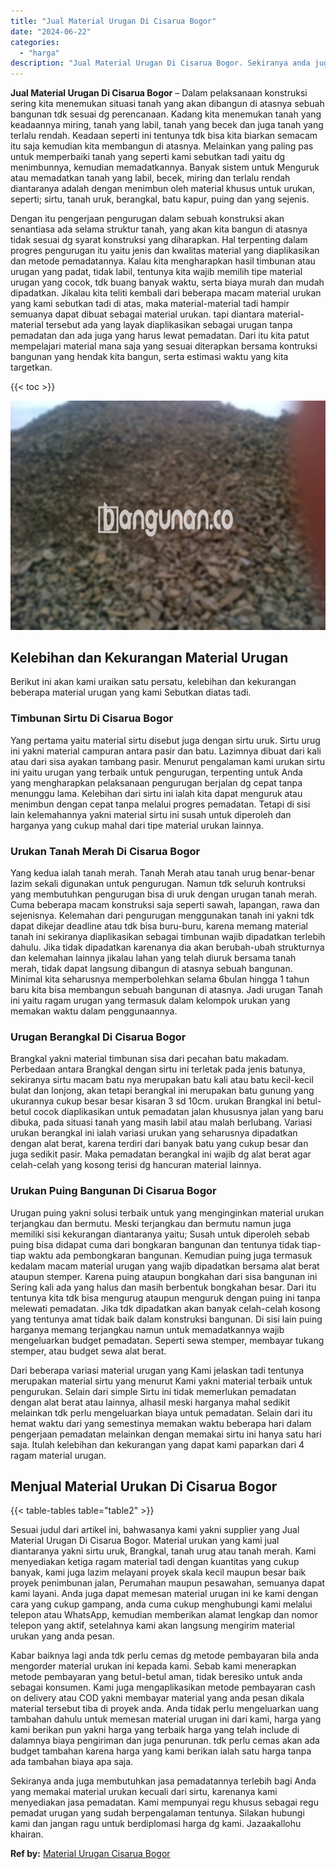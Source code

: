 ```yaml
---
title: "Jual Material Urugan Di Cisarua Bogor"
date: "2024-06-22"
categories: 
  - "harga"
description: "Jual Material Urugan Di Cisarua Bogor. Sekiranya anda juga membutuhkan jasa pemadatannya terlebih bagi Anda yang memakai material urukan kecuali dari sirtu,..."
---
```


**Jual Material Urugan Di Cisarua Bogor** – Dalam pelaksanaan konstruksi sering kita menemukan situasi tanah yang akan dibangun di atasnya sebuah bangunan tdk sesuai dg perencanaan. Kadang kita menemukan tanah yang keadaannya miring, tanah yang labil, tanah yang becek dan juga tanah yang terlalu rendah. Keadaan seperti ini tentunya tdk bisa kita biarkan semacam itu saja kemudian kita membangun di atasnya. Melainkan yang paling pas untuk memperbaiki tanah yang seperti kami sebutkan tadi yaitu dg menimbunnya, kemudian memadatkannya. Banyak sistem untuk Menguruk atau memadatkan tanah yang labil, becek, miring dan terlalu rendah diantaranya adalah dengan menimbun oleh material khusus untuk urukan, seperti; sirtu, tanah uruk, berangkal, batu kapur, puing dan yang sejenis.

Dengan itu pengerjaan pengurugan dalam sebuah konstruksi akan senantiasa ada selama struktur tanah, yang akan kita bangun di atasnya tidak sesuai dg syarat konstruksi yang diharapkan. Hal terpenting dalam progres pengurugan itu yaitu jenis dan kwalitas material yang diaplikasikan dan metode pemadatannya. Kalau kita mengharapkan hasil timbunan atau urugan yang padat, tidak labil, tentunya kita wajib memilih tipe material urugan yang cocok, tdk buang banyak waktu, serta biaya murah dan mudah dipadatkan. Jikalau kita teliti kembali dari beberapa macam material urukan yang kami sebutkan tadi di atas, maka material-material tadi hampir semuanya dapat dibuat sebagai material urukan. tapi diantara material-material tersebut ada yang layak diaplikasikan sebagai urugan tanpa pemadatan dan ada juga yang harus lewat pemadatan. Dari itu kita patut mempelajari material mana saja yang sesuai diterapkan bersama kontruksi bangunan yang hendak kita bangun, serta estimasi waktu yang kita targetkan.

{{< toc >}}

![Jual Material Urugan Di Cisarua Bogor](/images/jual-urugan-13.png)

## Kelebihan dan Kekurangan Material Urugan

Berikut ini akan kami uraikan satu persatu, kelebihan dan kekurangan beberapa material urugan yang kami Sebutkan diatas tadi.

### Timbunan Sirtu Di Cisarua Bogor

Yang pertama yaitu material sirtu disebut juga dengan sirtu uruk. Sirtu urug ini yakni material campuran antara pasir dan batu. Lazimnya dibuat dari kali atau dari sisa ayakan tambang pasir. Menurut pengalaman kami urukan sirtu ini yaitu urugan yang terbaik untuk pengurugan, terpenting untuk Anda yang mengharapkan pelaksanaan pengurugan berjalan dg cepat tanpa menunggu lama. Kelebihan dari sirtu ini ialah kita dapat menguruk atau menimbun dengan cepat tanpa melalui progres pemadatan. Tetapi di sisi lain kelemahannya yakni material sirtu ini susah untuk diperoleh dan harganya yang cukup mahal dari tipe material urukan lainnya.

### Urukan Tanah Merah Di Cisarua Bogor

Yang kedua ialah tanah merah. Tanah Merah atau tanah urug benar-benar lazim sekali digunakan untuk pengurugan. Namun tdk seluruh kontruksi yang membutuhkan pengurugan bisa di uruk dengan urugan tanah merah. Cuma beberapa macam konstruksi saja seperti sawah, lapangan, rawa dan sejenisnya. Kelemahan dari pengurugan menggunakan tanah ini yakni tdk dapat dikejar deadline atau tdk bisa buru-buru, karena memang material tanah ini sekiranya diaplikasikan sebagai timbunan wajib dipadatkan terlebih dahulu. Jika tidak dipadatkan karenanya dia akan berubah-ubah strukturnya dan kelemahan lainnya jikalau lahan yang telah diuruk bersama tanah merah, tidak dapat langsung dibangun di atasnya sebuah bangunan. Minimal kita seharusnya memperbolehkan selama 6bulan hingga 1 tahun baru kita bisa membangun sebuah bangunan di atasnya. Jadi urugan Tanah ini yaitu ragam urugan yang termasuk dalam kelompok urukan yang memakan waktu dalam penggunaannya.

### Urugan Berangkal Di Cisarua Bogor

Brangkal yakni material timbunan sisa dari pecahan batu makadam. Perbedaan antara Brangkal dengan sirtu ini terletak pada jenis batunya, sekiranya sirtu macam batu nya merupakan batu kali atau batu kecil-kecil bulat dan lonjong, akan tetapi berangkal ini merupakan batu gunung yang ukurannya cukup besar besar kisaran 3 sd 10cm. urukan Brangkal ini betul-betul cocok diaplikasikan untuk pemadatan jalan khususnya jalan yang baru dibuka, pada situasi tanah yang masih labil atau malah berlubang. Variasi urukan berangkal ini ialah variasi urukan yang seharusnya dipadatkan dengan alat berat, karena terdiri dari banyak batu yang cukup besar dan juga sedikit pasir. Maka pemadatan berangkal ini wajib dg alat berat agar celah-celah yang kosong terisi dg hancuran material lainnya.

### Urukan Puing Bangunan Di Cisarua Bogor

Urugan puing yakni solusi terbaik untuk yang menginginkan material urukan terjangkau dan bermutu. Meski terjangkau dan bermutu namun juga memiliki sisi kekurangan diantaranya yaitu; Susah untuk diperoleh sebab puing bisa didapat cuma dari bongkaran bangunan dan tentunya tidak tiap-tiap waktu ada pembongkaran bangunan. Kemudian puing juga termasuk kedalam macam material urugan yang wajib dipadatkan bersama alat berat ataupun stemper. Karena puing ataupun bongkahan dari sisa bangunan ini Sering kali ada yang halus dan masih berbentuk bongkahan besar. Dari itu tentunya kita tdk bisa mengurug ataupun menguruk dengan puing ini tanpa melewati pemadatan. Jika tdk dipadatkan akan banyak celah-celah kosong yang tentunya amat tidak baik dalam konstruksi bangunan. Di sisi lain puing harganya memang terjangkau namun untuk memadatkannya wajib mengeluarkan budget pemadatan. Seperti sewa stemper, membayar tukang stemper, atau budget sewa alat berat.

Dari beberapa variasi material urugan yang Kami jelaskan tadi tentunya merupakan material sirtu yang menurut Kami yakni material terbaik untuk pengurukan. Selain dari simple Sirtu ini tidak memerlukan pemadatan dengan alat berat atau lainnya, alhasil meski harganya mahal sedikit melainkan tdk perlu mengeluarkan biaya untuk pemadatan. Selain dari itu hemat waktu dari yang semestinya memakan waktu beberapa hari dalam pengerjaan pemadatan melainkan dengan memakai sirtu ini hanya satu hari saja. Itulah kelebihan dan kekurangan yang dapat kami paparkan dari 4 ragam material urugan.

## Menjual Material Urukan Di Cisarua Bogor

{{< table-tables table="table2" >}}

Sesuai judul dari artikel ini, bahwasanya kami yakni supplier yang Jual Material Urugan Di Cisarua Bogor. Material urukan yang kami jual diantaranya yakni sirtu uruk, Brangkal, tanah urug atau tanah merah. Kami menyediakan ketiga ragam material tadi dengan kuantitas yang cukup banyak, kami juga lazim melayani proyek skala kecil maupun besar baik proyek penimbunan jalan, Perumahan maupun pesawahan, semuanya dapat kami layani. Anda juga dapat memesan material urugan ini ke kami dengan cara yang cukup gampang, anda cuma cukup menghubungi kami melalui telepon atau WhatsApp, kemudian memberikan alamat lengkap dan nomor telepon yang aktif, setelahnya kami akan langsung mengirim material urukan yang anda pesan.

Kabar baiknya lagi anda tdk perlu cemas dg metode pembayaran bila anda mengorder material urukan ini kepada kami. Sebab kami menerapkan metode pembayaran yang betul-betul aman, tidak beresiko untuk anda sebagai konsumen. Kami juga mengaplikasikan metode pembayaran cash on delivery atau COD yakni membayar material yang anda pesan dikala material tersebut tiba di proyek anda. Anda tidak perlu mengeluarkan uang tambahan dahulu untuk memesan material urugan ini dari kami, harga yang kami berikan pun yakni harga yang terbaik harga yang telah include di dalamnya biaya pengiriman dan juga penurunan. tdk perlu cemas akan ada budget tambahan karena harga yang kami berikan ialah satu harga tanpa ada tambahan biaya apa saja.

Sekiranya anda juga membutuhkan jasa pemadatannya terlebih bagi Anda yang memakai material urukan kecuali dari sirtu, karenanya kami menyediakan jasa pemadatan. Kami mempunyai regu khusus sebagai regu pemadat urugan yang sudah berpengalaman tentunya. Silakan hubungi kami dan jangan ragu untuk berdiplomasi harga dg kami. Jazaakallohu khairan.

**Ref by:** [Material Urugan Cisarua Bogor](https://id.wikipedia.org/wiki/Material)
